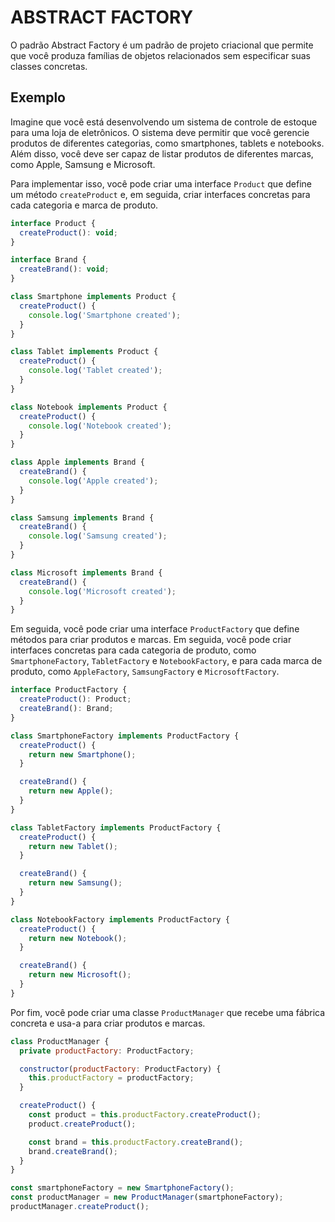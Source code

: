 # ABSTRACT FACTORY

O padrão Abstract Factory é um padrão de projeto criacional que permite que você produza famílias de objetos relacionados sem especificar suas classes concretas.

## Exemplo

Imagine que você está desenvolvendo um sistema de controle de estoque para uma loja de eletrônicos. O sistema deve permitir que você gerencie produtos de diferentes categorias, como smartphones, tablets e notebooks. Além disso, você deve ser capaz de listar produtos de diferentes marcas, como Apple, Samsung e Microsoft.

Para implementar isso, você pode criar uma interface `Product` que define um método `createProduct` e, em seguida, criar interfaces concretas para cada categoria e marca de produto.

```js
interface Product {
  createProduct(): void;
}

interface Brand {
  createBrand(): void;
}

class Smartphone implements Product {
  createProduct() {
    console.log('Smartphone created');
  }
}

class Tablet implements Product {
  createProduct() {
    console.log('Tablet created');
  }
}

class Notebook implements Product {
  createProduct() {
    console.log('Notebook created');
  }
}

class Apple implements Brand {
  createBrand() {
    console.log('Apple created');
  }
}

class Samsung implements Brand {
  createBrand() {
    console.log('Samsung created');
  }
}

class Microsoft implements Brand {
  createBrand() {
    console.log('Microsoft created');
  }
}
```

Em seguida, você pode criar uma interface `ProductFactory` que define métodos para criar produtos e marcas. Em seguida, você pode criar interfaces concretas para cada categoria de produto, como `SmartphoneFactory`, `TabletFactory` e `NotebookFactory`, e para cada marca de produto, como `AppleFactory`, `SamsungFactory` e `MicrosoftFactory`.

```js
interface ProductFactory {
  createProduct(): Product;
  createBrand(): Brand;
}

class SmartphoneFactory implements ProductFactory {
  createProduct() {
    return new Smartphone();
  }

  createBrand() {
    return new Apple();
  }
}

class TabletFactory implements ProductFactory {
  createProduct() {
    return new Tablet();
  }

  createBrand() {
    return new Samsung();
  }
}

class NotebookFactory implements ProductFactory {
  createProduct() {
    return new Notebook();
  }

  createBrand() {
    return new Microsoft();
  }
}
```

Por fim, você pode criar uma classe `ProductManager` que recebe uma fábrica concreta e usa-a para criar produtos e marcas.

```js
class ProductManager {
  private productFactory: ProductFactory;

  constructor(productFactory: ProductFactory) {
    this.productFactory = productFactory;
  }

  createProduct() {
    const product = this.productFactory.createProduct();
    product.createProduct();

    const brand = this.productFactory.createBrand();
    brand.createBrand();
  }
}

const smartphoneFactory = new SmartphoneFactory();
const productManager = new ProductManager(smartphoneFactory);
productManager.createProduct();
```
